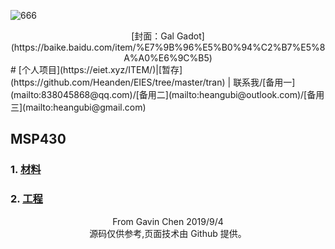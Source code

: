 ![666](https://eiet.xyz/69018301_1562413323895779_2044539283561512274_n.jpg)

<center>[封面：Gal Gadot](https://baike.baidu.com/item/%E7%9B%96%E5%B0%94%C2%B7%E5%8A%A0%E6%9C%B5)</center>
# [个人项目](https://eiet.xyz/ITEM/)|[暂存](https://github.com/Heanden/EIES/tree/master/tran) | <a target="_blank" href="http://mail.qq.com/cgi-bin/qm_share?t=qm_mailme&email=kPj18f735fL50Pb-6P3x_fy_8--9" style="text-decoration:none;">联系我</a>/[备用一](mailto:838045868@qq.com)/[备用二](mailto:heangubi@outlook.com)/[备用三](mailto:heangubi@gmail.com)

## MSP430

### 1. [材料](https://github.com/Heanden/EIES/tree/master/MSP430/info)

### 2. [工程](https://github.com/Heanden/EIES/tree/master/MSP430/subject)

<center>From Gavin Chen 2019/9/4</center>
<center>源码仅供参考,页面技术由 Github 提供。</center>